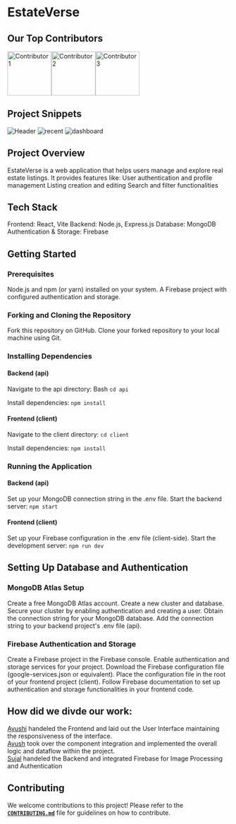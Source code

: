# EstateVerse

## Our Top Contributors 
<div style="display: flex;">
  <a href="https://github.com/Ayu1C">
    <img src="images/Ayushi.jpeg" alt="Contributor 1" width="100"/>
  </a>
  <a href="https://github.com/ayushharode">
    <img src="images/Ayush.png" alt="Contributor 2" width="100"/>
  </a>
  <a href="https://github.com/Sujal-2820">
    <img src="images/Sujal-Soni1.jpg" alt="Contributor 3" width="100"/>
  </a>
</div>

## Project Snippets 
![Header](images/header.jpg)
![recent](images/recent.jpg)
![dashboard](images/dash.jpg)

## Project Overview

EstateVerse is a web application that helps users manage and explore real estate listings. It provides features like:
User authentication and profile management
Listing creation and editing 
Search and  filter functionalities

## Tech Stack
Frontend: React, Vite
Backend: Node.js, Express.js
Database: MongoDB
Authentication & Storage: Firebase


## Getting Started

### Prerequisites

Node.js and npm (or yarn) installed on your system.
A Firebase project with configured authentication and storage.
### Forking and Cloning the Repository

Fork this repository on GitHub.
Clone your forked repository to your local machine using Git.

### Installing Dependencies

#### Backend (api)

Navigate to the api directory:
Bash
`cd api`

Install dependencies:
`npm install`

#### Frontend (client)

Navigate to the client directory:
`cd client`

Install dependencies:
`npm install`

### Running the Application

#### Backend (api)
Set up your MongoDB connection string in the .env file.
Start the backend server:
`npm start`

#### Frontend (client)
Set up your Firebase configuration in the .env file (client-side).
Start the development server:
`npm run dev`

## Setting Up Database and Authentication

### MongoDB Atlas Setup

Create a free MongoDB Atlas account.
Create a new cluster and database.
Secure your cluster by enabling authentication and creating a user.
Obtain the connection string for your MongoDB database.
Add the connection string to your backend project's .env file (api).
### Firebase Authentication and Storage

Create a Firebase project in the Firebase console.
Enable authentication and storage services for your project.
Download the Firebase configuration file (google-services.json or equivalent).
Place the configuration file in the root of your frontend project (client).
Follow Firebase documentation to set up authentication and storage functionalities in your frontend code.

## How did we divde our work:

<a href="https://github.com/Ayu1C">Ayushi</a> handeled the Frontend and laid out the User Interface maintaining the responsiveness of the interface.
<br/>
<a href="https://github.com/ayushharode">Ayush</a> took over the component integration and implemented the overall logic and dataflow within the project.
<br/>
<a href="https://github.com/Sujal-2820">Sujal</a> handeled the Backend and integrated Firebase for Image Processing and Authentication

## Contributing
We welcome contributions to this project! Please refer to the **<code><a href="https://github.com/Sujal-2820/Real-Estate-Web-Application/blob/main/CONTRIBUTING.md">CONTRIBUTING.md</a></code>** file for guidelines on how to contribute.
